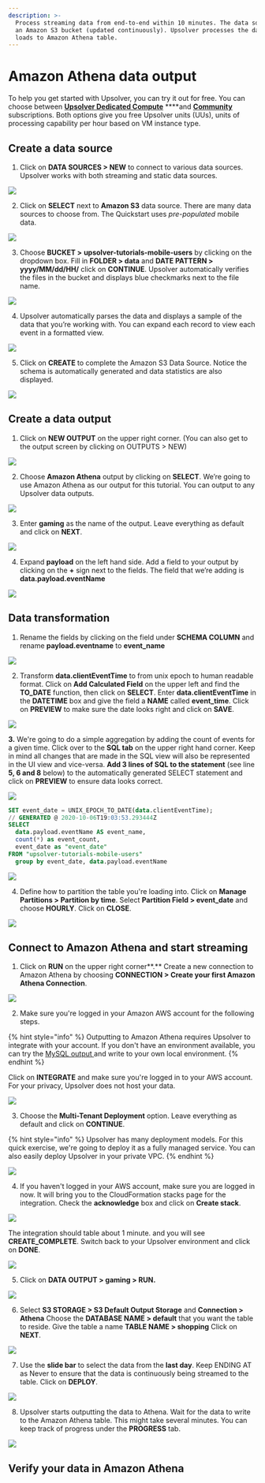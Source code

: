 ```yaml
---
description: >-
  Process streaming data from end-to-end within 10 minutes. The data source is
  an Amazon S3 bucket (updated continuously). Upsolver processes the data and
  loads to Amazon Athena table.
---
```


# Amazon Athena data output

To help you get started with Upsolver, you can try it out for free. You can choose between [**Upsolver Dedicated Compute**](https://app.upsolver.com/signup) ****and [**Community**](https://app.upsolver.com/signup/free) subscriptions. Both options give you free Upsolver units \(UUs\), units of processing capability per hour based on VM instance type.

## Create a data source

1. Click on **DATA SOURCES &gt; NEW** to connect to various data sources. Upsolver works with both streaming and static data sources.

![](https://lh3.googleusercontent.com/VEBtmN-b2sXlGI8KbaKyeZtTRuXAqt4NkBess6US8LAc6NxoQAvGaQLhr_2lTKRH6V3Pe2JglaQvDSlA5hcep_DedbJFNS7ayYi2Cx-uozzUkzfZW79DqsqJutaVp6-f0l799Goz)

2. Click on **SELECT** next to **Amazon S3** data source. There are many data sources to choose from. The Quickstart uses _pre-populated_ mobile data.

![](https://lh6.googleusercontent.com/Q4l7k9KjZetrJL8f1dtauybuIMw329ecce7bib5JDhOrOl4KasXJiSBxGAbTPujlaxGUHb92okdSyGH72L_Tj_j-mVvwuyOP8je5qXfrQPkuQq5w6njRXEgPTIx-O3n-csJnPuC_)

3. Choose **BUCKET &gt;** **upsolver-tutorials-mobile-users** by clicking on the dropdown box.  Fill in **FOLDER &gt; data** and **DATE PATTERN &gt; yyyy/MM/dd/HH/** click on **CONTINUE**. Upsolver automatically verifies the files in the bucket and displays blue checkmarks next to the file name.

![](../../../.gitbook/assets/image%20%2882%29.png)

4. Upsolver automatically parses the data and displays a sample of the data that you’re working with. You can expand each record to view each event in a formatted view.

![](https://lh4.googleusercontent.com/VSsLMilef5nd-Vgy7IyjZlPk4wzq_IBmo6kLKnIcVZqgrCkmVnYUKeJuzkV5hb1ZIWX5BzjPeq4OC0BV1Cfx8oXcM3HeVf0N3B8ow229INdD-aGIkei3KPrfMn_DFhxDgQ2P-MUh)

5. Click on **CREATE** to complete the Amazon S3 Data Source. Notice the schema is automatically generated and data statistics are also displayed.

![](https://lh4.googleusercontent.com/1TzV0loU_yMvnGi1-Yxk28yrhiR1ITl0IxeZTHMKROZQsOdVctaTtmNaWTe4wS1CAp4DWIyhUGYQVF8GkTV5qKsQFIphxoemWPxNzimagThCnDD9P9FmKZewIAzZkEknvTdeM_lf)

##  **Create a data output**

1. Click on **NEW OUTPUT** on the upper right corner. \(You can also get to the output screen by clicking on OUTPUTS &gt; NEW\)

![](https://lh4.googleusercontent.com/MWKDM4NzS3bsF93Pq5DZ-4nd5QV6B7JXOS2cA1N8vy92qij_fPmPTPeilDb1XiW3DjcZMc8L0YC-62snOK6wiXnefjBe-Ppku7s9ymdk3M5sS7NEUNiYPpJaQeHTe5mYgkfgBHV0)

2. Choose **Amazon Athena** output by clicking on **SELECT**. We’re going to use Amazon Athena as our output for this tutorial. You can output to any Upsolver data outputs. 

![](../../../.gitbook/assets/image%20%28105%29.png)

3. Enter **gaming** as the name of the output. Leave everything as default and click on **NEXT**.

![](../../../.gitbook/assets/image%20%288%29.png)

4. Expand **payload** on the left hand side. Add a field to your output by clicking on the **+** sign next to the fields. The field that we’re adding is **data.payload.eventName**

![](https://lh4.googleusercontent.com/kYfGKdqytOPUi7-qXFq-lStbLuIpgE1bv8L_Q-gOPypxSCCCNmpcK7Wk-FtVcYA9d_BQKMbAzg8_Cjb36rumK2Z-QC_m921h05G4hRnss1Qxvtc1x3H_vU8ZwMc_qnOXKqVpnvAE)

## **Data transformation**

1. Rename the fields by clicking on the field under **SCHEMA COLUMN** and rename **payload.eventname** to **event\_name**

![](https://lh4.googleusercontent.com/v_6Rqnc7nFQq3xCUF4DBwELml7m1ZhvPkZIBpIZ6kg7pLHIaO1oJchci6FFf4xX-xKAswiu6GemKqHAH5_ztLKOAmh8FZa-XSthejIQDOtXmSsP-0cEt59NMJkzxqmcUEZJNPBjo)

2. Transform **data.clientEventTime** to from unix epoch to human readable format. Click on **Add Calculated Field** on the upper left and find the **TO\_DATE** function, then click on **SELECT**. Enter **data.clientEventTime** in the **DATETIME** box and give the field a **NAME** called **event\_time**. Click on **PREVIEW** to make sure the date looks right and click on **SAVE**.

![](https://lh4.googleusercontent.com/f25W44WwYgJoAEeRl7qbPUJWaou9nw9HdNm4yAG0EMpFP1SICxEnpnGgTb7lyKHOcSmFGIlsHjkPOA4bBDZDFFl4zsm3SCQ9aXC8pLXwCLdLdGlV5jMNb-2Xu2odxMLIh032F6wW)

**3.** We're going to do a simple aggregation by adding the count of events for a given time. Click over to the **SQL tab** on the upper right hand corner. Keep in mind all changes that are made in the SQL view will also be represented in the UI view and vice-versa. **Add 3 lines of SQL to the statement** \(see line **5, 6 and 8** below\) to the automatically generated SELECT statement and click on **PREVIEW** to ensure data looks correct.

![](../../../.gitbook/assets/image%20%28109%29.png)

```sql
SET event_date = UNIX_EPOCH_TO_DATE(data.clientEventTime);
// GENERATED @ 2020-10-06T19:03:53.293444Z
SELECT
  data.payload.eventName AS event_name,
  count(*) as event_count,
  event_date as "event_date"
FROM "upsolver-tutorials-mobile-users" 
  group by event_date, data.payload.eventName
```

![](https://lh4.googleusercontent.com/5a89wcupXGYZDOWAHolTXZ9vEdMSAyj0t89VA6e6mzJjVVT6fNXPEgmzdMy7Z7Xna56GNJrGxXXi1mW0oJ-WO60yIArYI6aeM0yYnUBxFBieocFKd95Du1mBtkpA8Y8OM2rpX8NL)

4. Define how to partition the table you're loading into. Click on **Manage Partitions &gt; Partition by time**. Select **Partition Field &gt; event\_date** and choose **HOURLY**. Click on **CLOSE**.

![](../../../.gitbook/assets/o0cszx6e2r.gif)

## **Connect to Amazon Athena and start streaming**

1. Click on **RUN** on the upper right corner**.** Create a new connection to Amazon Athena by choosing **CONNECTION &gt; Create your first Amazon Athena Connection**.

![](../../../.gitbook/assets/g17e0gbkts.gif)

2.  Make sure you're logged in your Amazon AWS account for the following steps.

{% hint style="info" %}
Outputting to Amazon Athena requires Upsolver to integrate with your account. If you don't have an environment available, you can try the [MySQL output ](mysql-data-output-option.md)and write to your own local environment.
{% endhint %}

Click on **INTEGRATE** and make sure you're logged in to your AWS account. For your privacy, Upsolver does not host your data.

![](../../../.gitbook/assets/image%20%2846%29.png)

3. Choose the **Multi-Tenant Deployment** option. Leave everything as default and click on **CONTINUE**. 

{% hint style="info" %}
Upsolver has many deployment models. For this quick exercise, we're going to deploy it as a fully managed service. You can also easily deploy Upsolver in your private VPC.
{% endhint %}

![](../../../.gitbook/assets/image%20%28132%29.png)

4. If you haven't logged in your AWS account, make sure you are logged in now. It will bring you to the CloudFormation stacks page for the integration. Check the **acknowledge** box and click on **Create stack**. 

![](../../../.gitbook/assets/image%20%2837%29.png)

The integration should table about 1 minute. and you will see **CREATE\_COMPLETE**. Switch back to your Upsolver environment and click on **DONE**. 

![](../../../.gitbook/assets/image%20%28129%29.png)

5. Click on **DATA OUTPUT &gt; gaming &gt; RUN.**

![](../../../.gitbook/assets/kb2sdujhxs.gif)

6. Select **S3 STORAGE &gt; S3 Default Output Storage** and **Connection &gt; Athena** Choose the **DATABASE NAME &gt; default** that you want the table to reside. Give the table a name **TABLE NAME &gt; shopping** Click on **NEXT**.

![](../../../.gitbook/assets/uwmp9unw9k.gif)

  
7. Use the **slide bar** to select the data from the **last day**. Keep ENDING AT as Never to ensure that the data is continuously being streamed to the table. Click on **DEPLOY**.

![](../../../.gitbook/assets/image%20%28119%29.png)

8. Upsolver starts outputting the data to Athena. Wait for the data to write to the Amazon Athena table. This might take several minutes. You can keep track of progress under the **PROGRESS** tab.

![](../../../.gitbook/assets/image%20%2831%29.png)

## **Verify your data in Amazon Athena**

